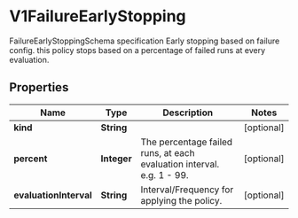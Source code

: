 

# V1FailureEarlyStopping

FailureEarlyStoppingSchema specification Early stopping based on failure config. this policy stops based on a percentage of failed runs at every evaluation.
## Properties

Name | Type | Description | Notes
------------ | ------------- | ------------- | -------------
**kind** | **String** |  |  [optional]
**percent** | **Integer** | The percentage failed runs, at each evaluation interval. e.g. 1 - 99. |  [optional]
**evaluationInterval** | **String** | Interval/Frequency for applying the policy. |  [optional]



